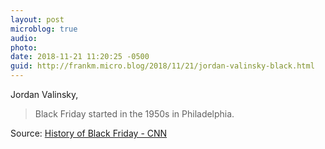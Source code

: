 ```yaml
---
layout: post
microblog: true
audio: 
photo: 
date: 2018-11-21 11:20:25 -0500
guid: http://frankm.micro.blog/2018/11/21/jordan-valinsky-black.html
---
```

Jordan Valinsky, 

> Black Friday started in the 1950s in Philadelphia.


Source: [History of Black Friday - CNN](https://www.cnn.com/2018/11/21/business/black-friday-history/index.html?utm_source=feedburner&utm_medium=feed&utm_campaign=Feed%3A+rss%2Fcnn_topstories+%28RSS%3A+CNN+-+Top+Stories%29)
